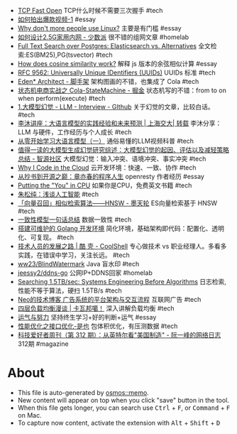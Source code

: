 - [TCP Fast Open](https://dbwu.tech/posts/network/what-is-tcp-fast-open/) TCP什么时候不需要三次握手 #tech
- [如何拍出爆款视频-1](http://splet.4a.si/dir/How-To-Succeed-At-MrBeast-Production.pdf) #essay
- [Why don't more people use Linux?](https://world.hey.com/dhh/why-don-t-more-people-use-linux-33b75f53) 主要是有门槛 #essay
- [如何设计2.5G家用内网 - 少数派](https://sspai.com/post/85095) 很不错的组网文章 #homelab
- [Full Text Search over Postgres: Elasticsearch vs. Alternatives](https://www.paradedb.com/blog/elasticsearch_vs_postgres) 全文检索:ES(BM25),PG(tsvector) #tech
- [How does cosine similarity work?](https://tomhazledine.com/cosine-similarity/) 解释 js 版本的余弦相似计算 #essay
- [RFC 9562: Universally Unique IDentifiers (UUIDs)](https://datatracker.ietf.org/doc/html/rfc9562) UUIDs 标准 #tech
- [Eden* Architect - 脚手架](https://github.com/shiyindaxiaojie/eden-architect) 架构图画的不错，也集成了 Cola #tech
- [状态机电商实战之 Cola-StateMachine - 掘金](https://juejin.cn/post/7290727062145499175) 状态机写的不错：from to on when perform(execute) #tech
- [1.大模型幻觉 - LLM - Interview - GIthub](https://github.com/wdndev/llm_interview_note/blob/main/09.%E5%A4%A7%E8%AF%AD%E8%A8%80%E6%A8%A1%E5%9E%8B%E8%AF%84%E4%BC%B0/1.%E5%A4%A7%E6%A8%A1%E5%9E%8B%E5%B9%BB%E8%A7%89/1.%E5%A4%A7%E6%A8%A1%E5%9E%8B%E5%B9%BB%E8%A7%89.md) 关于幻觉的文章，比较白话。 #tech
- [李沐讲座：大语言模型的实践经验和未来预测 | 上海交大| 转载](https://www.youtube.com/watch?v=ziHUcDh0DwM) 李沐分享：LLM 与硬件，工作经历与个人成长 #tech
- [从零开始学习大语言模型（一）](https://www.youtube.com/watch?v=biMrHwwsK-M) 通俗易懂的LLM视频科普 #tech
- [值得一读的大模型生成幻觉研究综述：大模型幻觉的起因、评估以及减轻策略总结 - 智源社区](https://hub.baai.ac.cn/view/30539) 大模型幻觉：输入冲突、语境冲突、事实冲突 #tech
- [Why I Code in the Cloud](https://codesandbox.io/blog/why-i-code-in-the-cloud) 云开发环境：快速、一致、协作 #tech
- [从抄书到开源之巅：章亦春的程序人生](https://mp.weixin.qq.com/s?__biz=Mzg2NTA4OTUwOQ==&mid=2247484745&idx=1&sn=fceed456f84ebed15708421115a4f296&source=41#wechat_redirect) openresty 作者经历 #essay
- [Putting the "You" in CPU](https://cpu.land/) 如果你是CPU，免费英文书籍 #tech
- [朱松纯：浅谈人工智能](http://www.stat.ucla.edu/~sczhu/Blog_articles/%E6%B5%85%E8%B0%88%E4%BA%BA%E5%B7%A5%E6%99%BA%E8%83%BD.pdf) #tech
- [「向量召回」相似检索算法——HNSW - 墨天轮](https://www.modb.pro/db/103254) ES向量检索基于 HNSW #tech
- [一致性模型一句话总结](http://r12f.com/posts/summarizing-consistency-model/) 数据一致性 #tech
- [搭建可维护的 Golang 开发环境](https://soulteary.com/2022/07/04/build-a-maintainable-golang-development-environment.html) 简化环境，基础架构即代码：配置化、透明化、可复现。 #tech
- [技术人员的发展之路 | 酷 壳 - CoolShell](https://coolshell.cn/articles/17583.html) 专心做技术 vs 职业经理人。多看多实践，在错误中学习，关注长远。 #tech
- [ww23/BlindWatermark](https://github.com/ww23/BlindWatermark) Java 盲水印 #tech
- [jeessy2/ddns-go](https://github.com/jeessy2/ddns-go) 公网IP+DDNS回家 #homelab
- [Searching 1.5TB/sec: Systems Engineering Before Algorithms](https://www.dataset.com/blog/systems-engineering-before-algorithms/) 日志检索,性能不等于算法，硬扫 1.5TB/s #tech
- [Neo的技术博客 广告系统的平台架构与交互流程](http://neoremind.com/2020/01/ad_system_architecture/) 互联网广告 #tech
- [四层负载均衡漫谈 | 卡瓦邦噶！](https://www.kawabangga.com/posts/5301) 深入讲解负载均衡 #tech
- [运气与努力](https://1byte.io/articles/luck/) 坚持终生学习+好的判断+运气 #essay
- [性能优化之接口优化-是也](https://tech.taobao.org/news/ksm9l4) 包体积优化，有压测数据 #tech
- [科技爱好者周刊（第 312 期）：从英特尔看"美国制造" - 阮一峰的网络日志](https://www.ruanyifeng.com/blog/2024/08/weekly-issue-312.html) 312期 #magazine

# About

- This file is auto-generated by [osmos::memo](https://github.com/osmoscraft/osmosmemo).
- New content will appear on top when you click "save" button in the tool.
- When this file gets longer, you can search use <kbd>Ctrl</kbd> + <kbd>F</kbd>, or <kbd>Command</kbd> + <kbd>F</kbd> on Mac.
- To capture now content, activate the extension with <kbd>Alt</kbd> + <kbd>Shift</kbd> + <kbd>D</kbd>
